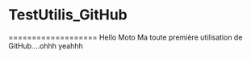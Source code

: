 # TestUtilis_GitHub
===================
Hello Moto
Ma toute première utilisation de GitHub....ohhh yeahhh

